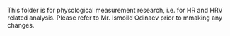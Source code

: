 This folder is for physological measurement research, i.e. for HR and HRV related analysis. Please refer to Mr. Ismoild Odinaev prior to mmaking any changes.
